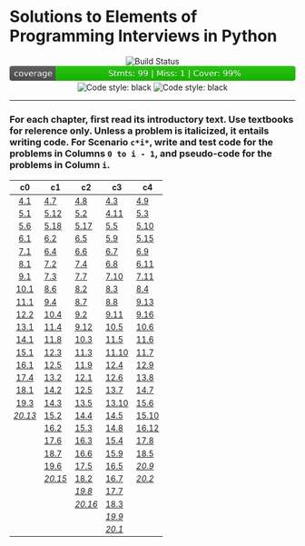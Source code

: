 # Solutions to Elements of Programming Interviews in Python

<div align="center">
<img alt="Build Status" src="https://github.com/CircArgs/EoPI/workflows/test/badge.svg">
<img alt="Coverage Status" src="https://github.com/CircArgs/EoPI/blob/badges/coverage_badge.svg">
<img alt="Code style: black" src="https://img.shields.io/badge/code%20style-black-000000.svg">
<img alt="Code style: black" src="https://img.shields.io/badge/language-Python-blue">
</div>

---

### For each chapter, first read its introductory text. Use textbooks for relerence only. Unless a problem is italicized, it entails writing code. For Scenario `c*i*`, write and test code for the problems in Columns `0 to i - 1`, and pseudo-code for the problems in Column `i`.


|                                   c0                                   | c1                                                                     | c2                                                                     | c3                                                                   | c4                                                                   |
| :--------------------------------------------------------------------: | ---------------------------------------------------------------------- | ---------------------------------------------------------------------- | -------------------------------------------------------------------- | -------------------------------------------------------------------- |
|    [4.1](https://github.com/CircArgs/EoPI/blob/master/problems/4.1)    | [4.7](https://github.com/CircArgs/EoPI/blob/master/problems/4.7)       | [4.8](https://github.com/CircArgs/EoPI/blob/master/problems/4.8)       | [4.3](https://github.com/CircArgs/EoPI/blob/master/problems/4.3)     | [4.9](https://github.com/CircArgs/EoPI/blob/master/problems/4.9)     |
|    [5.1](https://github.com/CircArgs/EoPI/blob/master/problems/5.1)    | [5.12](https://github.com/CircArgs/EoPI/blob/master/problems/5.12)      | [5.2](https://github.com/CircArgs/EoPI/blob/master/problems/5.2)       | [4.11](https://github.com/CircArgs/EoPI/blob/master/problems/4.11)   | [5.3](https://github.com/CircArgs/EoPI/blob/master/problems/5.3)     |
|    [5.6](https://github.com/CircArgs/EoPI/blob/master/problems/5.6)    | [5.18](https://github.com/CircArgs/EoPI/blob/master/problems/5.18)     | [5.17](https://github.com/CircArgs/EoPI/blob/master/problems/5.17)     | [5.5](https://github.com/CircArgs/EoPI/blob/master/problems/5.5)     | [5.10](https://github.com/CircArgs/EoPI/blob/master/problems/5.10)   |
|    [6.1](https://github.com/CircArgs/EoPI/blob/master/problems/6.1)    | [6.2](https://github.com/CircArgs/EoPI/blob/master/problems/6.2)       | [6.5](https://github.com/CircArgs/EoPI/blob/master/problems/6.5)       | [5.9](https://github.com/CircArgs/EoPI/blob/master/problems/5.9)     | [5.15](https://github.com/CircArgs/EoPI/blob/master/problems/5.15)   |
|    [7.1](https://github.com/CircArgs/EoPI/blob/master/problems/7.1)    | [6.4](https://github.com/CircArgs/EoPI/blob/master/problems/6.4)       | [6.6](https://github.com/CircArgs/EoPI/blob/master/problems/6.6)       | [6.7](https://github.com/CircArgs/EoPI/blob/master/problems/6.7)     | [6.9](https://github.com/CircArgs/EoPI/blob/master/problems/6.9)     |
|    [8.1](https://github.com/CircArgs/EoPI/blob/master/problems/8.1)    | [7.2](https://github.com/CircArgs/EoPI/blob/master/problems/7.2)       | [7.4](https://github.com/CircArgs/EoPI/blob/master/problems/7.4)       | [6.8](https://github.com/CircArgs/EoPI/blob/master/problems/6.8)     | [6.11](https://github.com/CircArgs/EoPI/blob/master/problems/6.11)   |
|    [9.1](https://github.com/CircArgs/EoPI/blob/master/problems/9.1)    | [7.3](https://github.com/CircArgs/EoPI/blob/master/problems/7.3)       | [7.7](https://github.com/CircArgs/EoPI/blob/master/problems/7.7)       | [7.10](https://github.com/CircArgs/EoPI/blob/master/problems/7.10)   | [7.11](https://github.com/CircArgs/EoPI/blob/master/problems/7.11)   |
|   [10.1](https://github.com/CircArgs/EoPI/blob/master/problems/10.1)   | [8.6](https://github.com/CircArgs/EoPI/blob/master/problems/8.6)       | [8.2](https://github.com/CircArgs/EoPI/blob/master/problems/8.2)       | [8.3](https://github.com/CircArgs/EoPI/blob/master/problems/8.3)     | [8.4](https://github.com/CircArgs/EoPI/blob/master/problems/8.4)     |
|   [11.1](https://github.com/CircArgs/EoPI/blob/master/problems/11.1)   | [9.4](https://github.com/CircArgs/EoPI/blob/master/problems/9.4)       | [8.7](https://github.com/CircArgs/EoPI/blob/master/problems/8.7)       | [8.8](https://github.com/CircArgs/EoPI/blob/master/problems/8.8)     | [9.13](https://github.com/CircArgs/EoPI/blob/master/problems/9.13)   |
|   [12.2](https://github.com/CircArgs/EoPI/blob/master/problems/12.2)   | [10.4](https://github.com/CircArgs/EoPI/blob/master/problems/10.4)     | [9.2](https://github.com/CircArgs/EoPI/blob/master/problems/9.2)       | [9.11](https://github.com/CircArgs/EoPI/blob/master/problems/9.11)   | [9.16](https://github.com/CircArgs/EoPI/blob/master/problems/9.16)   |
|   [13.1](https://github.com/CircArgs/EoPI/blob/master/problems/13.1)   | [11.4](https://github.com/CircArgs/EoPI/blob/master/problems/11.4)     | [9.12](https://github.com/CircArgs/EoPI/blob/master/problems/9.12)     | [10.5](https://github.com/CircArgs/EoPI/blob/master/problems/10.5)   | [10.6](https://github.com/CircArgs/EoPI/blob/master/problems/10.6)   |
|   [14.1](https://github.com/CircArgs/EoPI/blob/master/problems/14.1)   | [11.8](https://github.com/CircArgs/EoPI/blob/master/problems/11.8)     | [10.3](https://github.com/CircArgs/EoPI/blob/master/problems/10.3)     | [11.5](https://github.com/CircArgs/EoPI/blob/master/problems/11.5)   | [11.6](https://github.com/CircArgs/EoPI/blob/master/problems/11.6)   |
|   [15.1](https://github.com/CircArgs/EoPI/blob/master/problems/15.1)   | [12.3](https://github.com/CircArgs/EoPI/blob/master/problems/12.3)     | [11.3](https://github.com/CircArgs/EoPI/blob/master/problems/11.3)     | [11.10](https://github.com/CircArgs/EoPI/blob/master/problems/11.10) | [11.7](https://github.com/CircArgs/EoPI/blob/master/problems/11.7)   |
|   [16.1](https://github.com/CircArgs/EoPI/blob/master/problems/16.1)   | [12.5](https://github.com/CircArgs/EoPI/blob/master/problems/12.5)     | [11.9](https://github.com/CircArgs/EoPI/blob/master/problems/11.9)     | [12.4](https://github.com/CircArgs/EoPI/blob/master/problems/12.4)   | [12.9](https://github.com/CircArgs/EoPI/blob/master/problems/12.9)   |
|   [17.4](https://github.com/CircArgs/EoPI/blob/master/problems/17.4)   | [13.2](https://github.com/CircArgs/EoPI/blob/master/problems/13.2)     | [12.1](https://github.com/CircArgs/EoPI/blob/master/problems/12.1)     | [12.6](https://github.com/CircArgs/EoPI/blob/master/problems/12.6)   | [13.8](https://github.com/CircArgs/EoPI/blob/master/problems/13.8)   |
|   [18.1](https://github.com/CircArgs/EoPI/blob/master/problems/18.1)   | [14.2](https://github.com/CircArgs/EoPI/blob/master/problems/14.2)     | [12.5](https://github.com/CircArgs/EoPI/blob/master/problems/12.5)     | [13.7](https://github.com/CircArgs/EoPI/blob/master/problems/13.7)   | [14.7](https://github.com/CircArgs/EoPI/blob/master/problems/14.7)   |
|   [19.3](https://github.com/CircArgs/EoPI/blob/master/problems/19.3)   | [14.3](https://github.com/CircArgs/EoPI/blob/master/problems/14.3)     | [13.5](https://github.com/CircArgs/EoPI/blob/master/problems/13.5)     | [13.10](https://github.com/CircArgs/EoPI/blob/master/problems/13.10) | [15.6](https://github.com/CircArgs/EoPI/blob/master/problems/15.6)   |
| [_20.13_](https://github.com/CircArgs/EoPI/blob/master/problems/20.13) | [15.2](https://github.com/CircArgs/EoPI/blob/master/problems/15.2)     | [14.4](https://github.com/CircArgs/EoPI/blob/master/problems/14.4)     | [14.5](https://github.com/CircArgs/EoPI/blob/master/problems/14.5)   | [15.10](https://github.com/CircArgs/EoPI/blob/master/problems/15.10) |
|                                                                        | [16.2](https://github.com/CircArgs/EoPI/blob/master/problems/16.2)     | [15.3](https://github.com/CircArgs/EoPI/blob/master/problems/15.3)     | [14.8](https://github.com/CircArgs/EoPI/blob/master/problems/14.8)   | [16.12](https://github.com/CircArgs/EoPI/blob/master/problems/16.12) |
|                                                                        | [17.6](https://github.com/CircArgs/EoPI/blob/master/problems/17.6)     | [16.3](https://github.com/CircArgs/EoPI/blob/master/problems/16.3)     | [15.4](https://github.com/CircArgs/EoPI/blob/master/problems/15.4)   | [17.8](https://github.com/CircArgs/EoPI/blob/master/problems/17.8)   |
|                                                                        | [18.7](https://github.com/CircArgs/EoPI/blob/master/problems/18.7)     | [16.6](https://github.com/CircArgs/EoPI/blob/master/problems/16.6)     | [15.9](https://github.com/CircArgs/EoPI/blob/master/problems/15.9)   | [18.5](https://github.com/CircArgs/EoPI/blob/master/problems/18.5)   |
|                                                                        | [19.6](https://github.com/CircArgs/EoPI/blob/master/problems/19.6)     | [17.5](https://github.com/CircArgs/EoPI/blob/master/problems/17.5)     | [16.5](https://github.com/CircArgs/EoPI/blob/master/problems/16.5)   | [_20.9_](https://github.com/CircArgs/EoPI/blob/master/problems/20.9) |
|                                                                        | [_20.15_](https://github.com/CircArgs/EoPI/blob/master/problems/20.15) | [18.2](https://github.com/CircArgs/EoPI/blob/master/problems/18.2)     | [16.7](https://github.com/CircArgs/EoPI/blob/master/problems/16.7)   | [_20.2_](https://github.com/CircArgs/EoPI/blob/master/problems/20.2) |
|                                                                        |                                                                        | [_19.8_](https://github.com/CircArgs/EoPI/blob/master/problems/19.8)   | [17.7](https://github.com/CircArgs/EoPI/blob/master/problems/17.7)   |                                                                      |
|                                                                        |                                                                        | [_20.16_](https://github.com/CircArgs/EoPI/blob/master/problems/20.16) | [18.3](https://github.com/CircArgs/EoPI/blob/master/problems/18.3)   |                                                                      |
|                                                                        |                                                                        |                                                                        | [_19.9_](https://github.com/CircArgs/EoPI/blob/master/problems/19.9) |                                                                      |
|                                                                        |                                                                        |                                                                        | [_20.1_](https://github.com/CircArgs/EoPI/blob/master/problems/20.1) |                                                                      |

